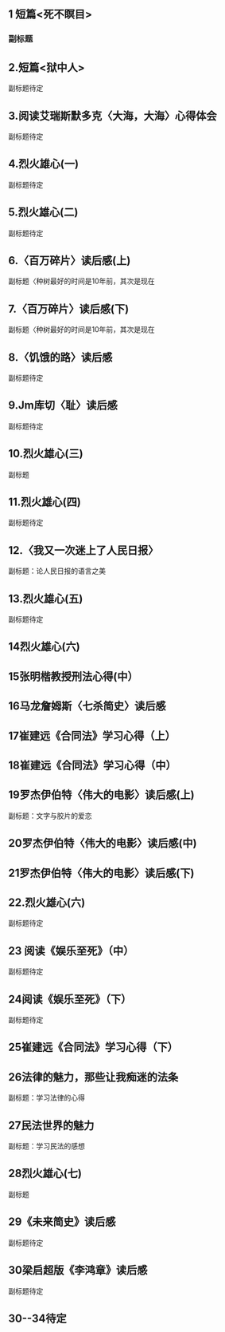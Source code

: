 ## 1 短篇<死不瞑目>  
### 副标题  
## 2.短篇<狱中人>   
副标题待定
## 3.阅读艾瑞斯默多克〈大海，大海〉心得体会  
副标题待定  
## 4.烈火雄心(一) 
副标题待定  
## 5.烈火雄心(二) 
副标题待定  
## 6.〈百万碎片〉读后感(上)
副标题〈种树最好的时间是10年前，其次是现在    
## 7.〈百万碎片〉读后感(下)
副标题〈种树最好的时间是10年前，其次是现在  
## 8.〈饥饿的路〉读后感
副标题待定    
## 9.Jm库切〈耻〉读后感
副标题待定  
## 10.烈火雄心(三) 
副标题
## 11.烈火雄心(四) 
副标题待定   
## 12.〈我又一次迷上了人民日报〉
副标题：论人民日报的语言之美  
## 13.烈火雄心(五) 
副标题待定  
## 14烈火雄心(六) 
## 15张明楷教授刑法心得(中）  
## 16马龙詹姆斯〈七杀简史〉读后感  
## 17崔建远《合同法》学习心得（上）  
## 18崔建远《合同法》学习心得（中）  
## 19罗杰伊伯特〈伟大的电影〉读后感(上)  
副标题：文字与胶片的爱恋  
## 20罗杰伊伯特〈伟大的电影〉读后感(中)  
## 21罗杰伊伯特〈伟大的电影〉读后感(下)  
## 22.烈火雄心(六) 
副标题待定  
## 23 阅读《娱乐至死》（中）  
副标题待定    
## 24阅读《娱乐至死》（下）
副标题待定      
## 25崔建远《合同法》学习心得（下）  
## 26法律的魅力，那些让我痴迷的法条
副标题：学习法律的心得   
## 27民法世界的魅力
副标题：学习民法的感想  
## 28烈火雄心(七) 
副标题
## 29《未来简史》读后感
副标题待定  
## 30梁启超版《李鸿章》读后感
副标题待定  
## 30--34待定
